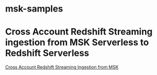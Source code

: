 # msk-samples
# Cross Account Redshift Streaming ingestion from MSK Serverless to Redshift Serverless
[Cross Account Redshift Streaming Ingestion from MSK](./msk-redshift-streaming-ingestion/cross-account-ingestion/readme.md)
